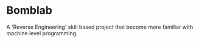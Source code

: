 # Bomblab
A 'Reverse Engineering' skill based project that become more familiar with machine level programming.
